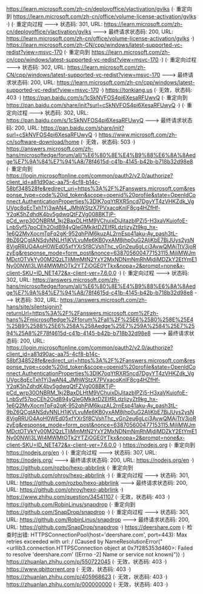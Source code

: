 https://learn.microsoft.com/zh-cn/deployoffice/vlactivation/gvlks (· 重定向到 https://learn.microsoft.com/zh-cn/office/volume-license-activation/gvlks ·)
(· 重定向过程 ---> 状态码: 301, URL: https://learn.microsoft.com/zh-cn/deployoffice/vlactivation/gvlks ---> 最终请求状态码: 200, URL: https://learn.microsoft.com/zh-cn/office/volume-license-activation/gvlks ·)
https://learn.microsoft.com/zh-CN/cpp/windows/latest-supported-vc-redist?view=msvc-170 (· 重定向到 https://learn.microsoft.com/zh-cn/cpp/windows/latest-supported-vc-redist?view=msvc-170 ·)
(· 重定向过程 ---> 状态码: 302, URL: https://learn.microsoft.com/zh-CN/cpp/windows/latest-supported-vc-redist?view=msvc-170 ---> 最终请求状态码: 200, URL: https://learn.microsoft.com/zh-cn/cpp/windows/latest-supported-vc-redist?view=msvc-170 ·)
https://tonkiang.us (· 无效，状态码: 403 ·)
https://pan.baidu.com/s/1cSkNVFOS4pi6XesaRFUwyQ (· 重定向到 https://pan.baidu.com/share/init?surl=cSkNVFOS4pi6XesaRFUwyQ ·)
(· 重定向过程 ---> 状态码: 302, URL: https://pan.baidu.com/s/1cSkNVFOS4pi6XesaRFUwyQ ---> 最终请求状态码: 200, URL: https://pan.baidu.com/share/init?surl=cSkNVFOS4pi6XesaRFUwyQ ·)
https://www.microsoft.com/zh-cn/software-download/home (· 无效，状态码: 503 ·)
https://answers.microsoft.com/zh-hans/microsoftedge/forum/all/%E6%80%8E%E4%B9%88%E6%8A%8Aedge%E7%9A%84%E7%94%A8/78f4615d-c41b-4145-b42b-b718b32d98e8 (· 重定向到 https://login.microsoftonline.com/common/oauth2/v2.0/authorize?client_id=a81d90ac-aa75-4cf8-b14c-58bf348528fe&redirect_uri=https%3A%2F%2Fanswers.microsoft.com&response_type=code%20id_token&scope=openid%20profile&state=OpenIdConnect.AuthenticationProperties%3DlK7oqYtRXR5ncd7DgyYT4zVHKZdk_VgUVgc8qEcTxh1Yj3wAN4_JMhWStzX7PVxacqKnlF8cg4HZfHf-Y2qK5hZdhdK4bv5gdwqQtFZVg008BKTjP-pCd_wrp30ONBRM_1kj2BaxDLHtM9VChuixDiJjtazbIPZj5-H3xaVKuiofoE-LnbSvf57poCEh2OidB94yQleGMkjktDZEIfRLdzlizyZt9kg_hx-1e6Q2MvXocmTpFq2gK-952qhPjM6kuzAL2rnEsp41aku-Ay_pash3tL-9bZ6QCgIANSdyNNLH1jKVLvuMe6KB0yxAM8jhp0uG2AljKbE7BiJUys2ysN8VjgRRUO4AoH0WEd05xfYXrSf8CVshThc_yGn2eu6gLci3AvwQMAjTtV3joRzyEg&response_mode=form_post&nonce=638705600477153115.MjliMWJmMDctOTVkYy00M2QzLTliMmMtN2YxY2MxNDNmNmRhMjdiMDZkY2EtYmE1Ny00NWI3LWI4MWMtOTk2YTZiOGE0YTkx&nopa=2&prompt=none&x-client-SKU=ID_NET472&x-client-ver=7.6.0.0 ·)
(· 重定向过程 ---> 状态码: 302, URL: https://answers.microsoft.com/zh-hans/microsoftedge/forum/all/%E6%80%8E%E4%B9%88%E6%8A%8Aedge%E7%9A%84%E7%94%A8/78f4615d-c41b-4145-b42b-b718b32d98e8 ---> 状态码: 302, URL: https://answers.microsoft.com/zh-hans/site/silentsignin?returnUrl=https%3A%2F%2Fanswers.microsoft.com%2Fzh-hans%2Fmicrosoftedge%2Fforum%2Fall%2F%25E6%2580%258E%25E4%25B9%2588%25E6%258A%258Aedge%25E7%259A%2584%25E7%2594%25A8%2F78f4615d-c41b-4145-b42b-b718b32d98e8 ---> 最终请求状态码: 200, URL: https://login.microsoftonline.com/common/oauth2/v2.0/authorize?client_id=a81d90ac-aa75-4cf8-b14c-58bf348528fe&redirect_uri=https%3A%2F%2Fanswers.microsoft.com&response_type=code%20id_token&scope=openid%20profile&state=OpenIdConnect.AuthenticationProperties%3DlK7oqYtRXR5ncd7DgyYT4zVHKZdk_VgUVgc8qEcTxh1Yj3wAN4_JMhWStzX7PVxacqKnlF8cg4HZfHf-Y2qK5hZdhdK4bv5gdwqQtFZVg008BKTjP-pCd_wrp30ONBRM_1kj2BaxDLHtM9VChuixDiJjtazbIPZj5-H3xaVKuiofoE-LnbSvf57poCEh2OidB94yQleGMkjktDZEIfRLdzlizyZt9kg_hx-1e6Q2MvXocmTpFq2gK-952qhPjM6kuzAL2rnEsp41aku-Ay_pash3tL-9bZ6QCgIANSdyNNLH1jKVLvuMe6KB0yxAM8jhp0uG2AljKbE7BiJUys2ysN8VjgRRUO4AoH0WEd05xfYXrSf8CVshThc_yGn2eu6gLci3AvwQMAjTtV3joRzyEg&response_mode=form_post&nonce=638705600477153115.MjliMWJmMDctOTVkYy00M2QzLTliMmMtN2YxY2MxNDNmNmRhMjdiMDZkY2EtYmE1Ny00NWI3LWI4MWMtOTk2YTZiOGE0YTkx&nopa=2&prompt=none&x-client-SKU=ID_NET472&x-client-ver=7.6.0.0 ·)
https://nodejs.org (· 重定向到 https://nodejs.org/en ·)
(· 重定向过程 ---> 状态码: 307, URL: https://nodejs.org/ ---> 最终请求状态码: 200, URL: https://nodejs.org/en ·)
https://github.com/rozbo/hexo-abbrlink (· 重定向到 https://github.com/ohroy/hexo-abbrlink ·)
(· 重定向过程 ---> 状态码: 301, URL: https://github.com/rozbo/hexo-abbrlink ---> 最终请求状态码: 200, URL: https://github.com/ohroy/hexo-abbrlink ·)
https://www.zhihu.com/question/34541107 (· 无效，状态码: 403 ·)
https://github.com/RobinLinus/snapdrop (· 重定向到 https://github.com/SnapDrop/snapdrop ·)
(· 重定向过程 ---> 状态码: 301, URL: https://github.com/RobinLinus/snapdrop ---> 最终请求状态码: 200, URL: https://github.com/SnapDrop/snapdrop ·)
https://deershare.com (· 检查时出错: HTTPSConnectionPool(host='deershare.com', port=443): Max retries exceeded with url: / (Caused by NameResolutionError("<urllib3.connection.HTTPSConnection object at 0x7f285353d460>: Failed to resolve 'deershare.com' ([Errno -2] Name or service not known)")) ·)
https://zhuanlan.zhihu.com/p/550722045 (· 无效，状态码: 403 ·)
https://www.qbittorrent.org (· 无效，状态码: 403 ·)
https://zhuanlan.zhihu.com/p/405968623 (· 无效，状态码: 403 ·)
https://zhuanlan.zhihu.com/p/000000000 (· 无效，状态码: 403 ·)
